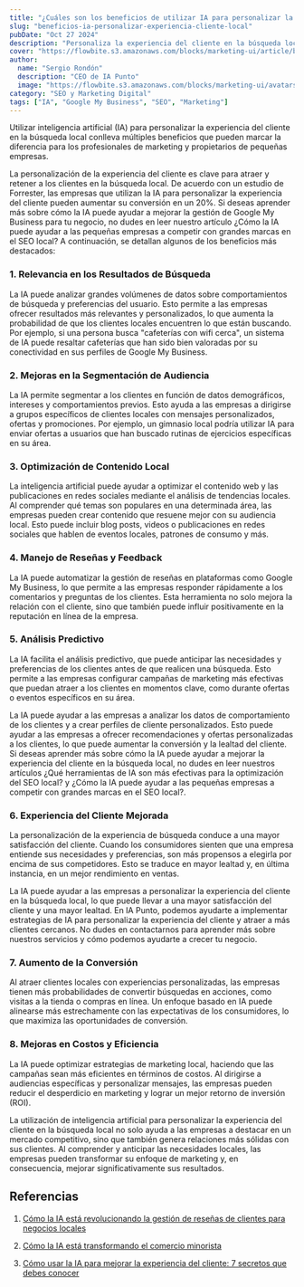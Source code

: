 ```yaml
---
title: "¿Cuáles son los beneficios de utilizar IA para personalizar la experiencia del cliente en la búsqueda local?"
slug: "beneficios-ia-personalizar-experiencia-cliente-local"
pubDate: "Oct 27 2024"
description: "Personaliza la experiencia del cliente en la búsqueda local con IA. Mejora la conversión, la lealtad y crea perfiles de cliente personalizados analizando datos."
cover: "https://flowbite.s3.amazonaws.com/blocks/marketing-ui/article/blog-1.png"
author:
  name: "Sergio Rondón"
  description: "CEO de IA Punto"
  image: "https://flowbite.s3.amazonaws.com/blocks/marketing-ui/avatars/jese-leos.png"
category: "SEO y Marketing Digital"
tags: ["IA", "Google My Business", "SEO", "Marketing"]
---
```


Utilizar inteligencia artificial (IA) para personalizar la experiencia del cliente en la búsqueda local conlleva múltiples beneficios que pueden marcar la diferencia para los profesionales de marketing y propietarios de pequeñas empresas.

La personalización de la experiencia del cliente es clave para atraer y retener a los clientes en la búsqueda local. De acuerdo con un estudio de Forrester, las empresas que utilizan la IA para personalizar la experiencia del cliente pueden aumentar su conversión en un 20%. Si deseas aprender más sobre cómo la IA puede ayudar a mejorar la gestión de Google My Business para tu negocio, no dudes en leer nuestro artículo ¿Cómo la IA puede ayudar a las pequeñas empresas a competir con grandes marcas en el SEO local? A continuación, se detallan algunos de los beneficios más destacados:

### 1. **Relevancia en los Resultados de Búsqueda**

La IA puede analizar grandes volúmenes de datos sobre comportamientos de búsqueda y preferencias del usuario. Esto permite a las empresas ofrecer resultados más relevantes y personalizados, lo que aumenta la probabilidad de que los clientes locales encuentren lo que están buscando. Por ejemplo, si una persona busca "cafeterías con wifi cerca", un sistema de IA puede resaltar cafeterías que han sido bien valoradas por su conectividad en sus perfiles de Google My Business.

### 2. **Mejoras en la Segmentación de Audiencia**

La IA permite segmentar a los clientes en función de datos demográficos, intereses y comportamientos previos. Esto ayuda a las empresas a dirigirse a grupos específicos de clientes locales con mensajes personalizados, ofertas y promociones. Por ejemplo, un gimnasio local podría utilizar IA para enviar ofertas a usuarios que han buscado rutinas de ejercicios específicas en su área.

### 3. **Optimización de Contenido Local**

La inteligencia artificial puede ayudar a optimizar el contenido web y las publicaciones en redes sociales mediante el análisis de tendencias locales. Al comprender qué temas son populares en una determinada área, las empresas pueden crear contenido que resuene mejor con su audiencia local. Esto puede incluir blog posts, videos o publicaciones en redes sociales que hablen de eventos locales, patrones de consumo y más.

### 4. **Manejo de Reseñas y Feedback**

La IA puede automatizar la gestión de reseñas en plataformas como Google My Business, lo que permite a las empresas responder rápidamente a los comentarios y preguntas de los clientes. Esta herramienta no solo mejora la relación con el cliente, sino que también puede influir positivamente en la reputación en línea de la empresa.

### 5. **Análisis Predictivo**

La IA facilita el análisis predictivo, que puede anticipar las necesidades y preferencias de los clientes antes de que realicen una búsqueda. Esto permite a las empresas configurar campañas de marketing más efectivas que puedan atraer a los clientes en momentos clave, como durante ofertas o eventos específicos en su área.

La IA puede ayudar a las empresas a analizar los datos de comportamiento de los clientes y a crear perfiles de cliente personalizados. Esto puede ayudar a las empresas a ofrecer recomendaciones y ofertas personalizadas a los clientes, lo que puede aumentar la conversión y la lealtad del cliente. Si deseas aprender más sobre cómo la IA puede ayudar a mejorar la experiencia del cliente en la búsqueda local, no dudes en leer nuestros artículos ¿Qué herramientas de IA son más efectivas para la optimización del SEO local? y ¿Cómo la IA puede ayudar a las pequeñas empresas a competir con grandes marcas en el SEO local?.

### 6. **Experiencia del Cliente Mejorada**

La personalización de la experiencia de búsqueda conduce a una mayor satisfacción del cliente. Cuando los consumidores sienten que una empresa entiende sus necesidades y preferencias, son más propensos a elegirla por encima de sus competidores. Esto se traduce en mayor lealtad y, en última instancia, en un mejor rendimiento en ventas.

La IA puede ayudar a las empresas a personalizar la experiencia del cliente en la búsqueda local, lo que puede llevar a una mayor satisfacción del cliente y una mayor lealtad. En IA Punto, podemos ayudarte a implementar estrategias de IA para personalizar la experiencia del cliente y atraer a más clientes cercanos. No dudes en contactarnos para aprender más sobre nuestros servicios y cómo podemos ayudarte a crecer tu negocio.

### 7. **Aumento de la Conversión**

Al atraer clientes locales con experiencias personalizadas, las empresas tienen más probabilidades de convertir búsquedas en acciones, como visitas a la tienda o compras en línea. Un enfoque basado en IA puede alinearse más estrechamente con las expectativas de los consumidores, lo que maximiza las oportunidades de conversión.

### 8. **Mejoras en Costos y Eficiencia**

La IA puede optimizar estrategias de marketing local, haciendo que las campañas sean más eficientes en términos de costos. Al dirigirse a audiencias específicas y personalizar mensajes, las empresas pueden reducir el desperdicio en marketing y lograr un mejor retorno de inversión (ROI).

La utilización de inteligencia artificial para personalizar la experiencia del cliente en la búsqueda local no solo ayuda a las empresas a destacar en un mercado competitivo, sino que también genera relaciones más sólidas con sus clientes. Al comprender y anticipar las necesidades locales, las empresas pueden transformar su enfoque de marketing y, en consecuencia, mejorar significativamente sus resultados.

## Referencias

1. [Cómo la IA está revolucionando la gestión de reseñas de clientes para negocios locales](https://www.linkedin.com/pulse/transformando-la-experiencia-del-cliente-con-artificial-lopez-eltle/) 

2. [Cómo la IA está transformando el comercio minorista]( https://es.linkedin.com/pulse/c%C3%B3mo-la-ia-est%C3%A1-transformando-el-comercio-minorista-damiani-x14ff) 

3. [Cómo usar la IA para mejorar la experiencia del cliente: 7 secretos que debes conocer](https://www.bitrix24.co/articles/como-usar-la-ia-para-mejorar-la-experiencia-del-cliente-7-secretos-que-debes-conocer.php) 
